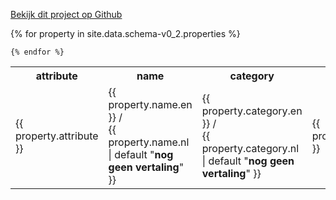 ---
---
<a href="https://github.com/algoritmeregister/algoritmeregister-metadata-standaard">Bekijk dit project op Github</a>
<br>
<table>
    <tr>
        <th>attribute</th>
        <th>name</th>
        <th>category</th>
        <th>type</th>
        <th>description</th>
        <th>required</th>
    </tr>
    {% for property in site.data.schema-v0_2.properties %}
        <tr>
            <td>{{ property.attribute }}</td>
            <td>{{ property.name.en }} /<br>{{ property.name.nl | default "<b>nog geen vertaling</b>" }}</td>
            <td>{{ property.category.en }} /<br>{{ property.category.nl | default "<b>nog geen vertaling</b>"  }}</td>
            <td>{{ property.type }}</td>
            <td>{{ property.description.en }} /<br>{{ property.description.nl | default "<b>nog geen vertaling</b>"  }}</td>
            <td>{{ property.required }}</td>
        </tr>

    {% endfor %}
</table>
